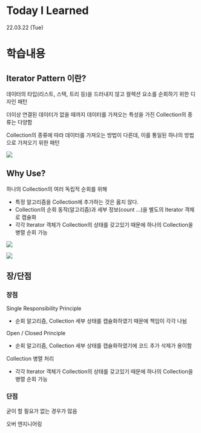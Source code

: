 # Today I Learned

22.03.22 (Tue)

# 학습내용

## Iterator Pattern 이란?

데이터의 타입(리스트, 스택, 트리 등)을 드러내지 않고 컬렉션 요소를 순회하기 위한 디자인 패턴

더이상 연결된 데이터가 없을 때까지 데이터를 가져오는 특성을 가진 Collection의 종류는 다양함

Collection의 종류에 따라 데이터를 가져오는 방법이 다른데, 이를 통일된 하나의 방법으로 가져오기 위한 패턴

![](https://images.velog.io/images/yim2627/post/834a8502-01d4-41e0-ad9a-2ca5c8ace1b9/image.png)

## Why Use?

하나의 Collection의 여러 독립적 순회를 위해

- 특정 알고리즘을 Collection에 추가하는 것은 옳지 않다.
- Collection의 순회 동작(알고리즘)과 세부 정보(count …)을 별도의 Iterator 객체로 캡슐화
- 각각 Iterator 객체가 Collection의 상태를 갖고있기 때문에 하나의 Collection을 병렬 순회 가능

![](https://images.velog.io/images/yim2627/post/4414f074-896b-4ac4-90b3-76226717d0ce/image.png)


![](https://images.velog.io/images/yim2627/post/e6011932-1c9a-4318-8503-b1eb58b5ae00/image.png)

## 장/단점

### 장점 

Single Responsibility Principle 

- 순회 알고리즘, Collection 세부 상태를 캡슐화하였기 때문에 책임이 각각 나뉨

Open / Closed Principle

- 순회 알고리즘, Collection 세부 상태를 캡슐화하였기에 코드 추가 삭제가 용이함

Collection 병렬 처리

- 각각 Iterator 객체가 Collection의 상태를 갖고있기 때문에 하나의 Collection을 병렬 순회 가능

### 단점

굳이 할 필요가 없는 경우가 많음

오버 엔지니어링